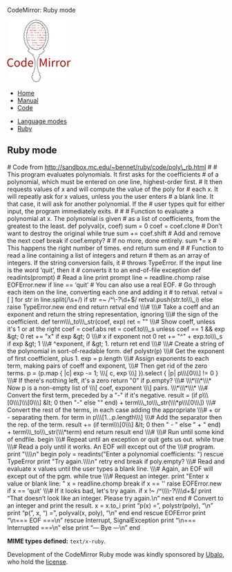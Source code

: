 CodeMirror: Ruby mode

[<img src="../../doc/logo.png" id="logo" />](http://codemirror.net)

-   [Home](../../index.html)
-   [Manual](../../doc/manual.html)
-   [Code](https://github.com/marijnh/codemirror)

<!-- -->

-   [Language modes](../index.html)
-   <a href="#" class="active">Ruby</a>

Ruby mode
---------

\# Code from http://sandbox.mc.edu/~bennet/ruby/code/poly\_rb.html \# \# This program evaluates polynomials. It first asks for the coefficients \# of a polynomial, which must be entered on one line, highest-order first. \# It then requests values of x and will compute the value of the poly for \# each x. It will repeatly ask for x values, unless you the user enters \# a blank line. It that case, it will ask for another polynomial. If the \# user types quit for either input, the program immediately exits. \# \# \# Function to evaluate a polynomial at x. The polynomial is given \# as a list of coefficients, from the greatest to the least. def polyval(x, coef) sum = 0 coef = coef.clone \# Don’t want to destroy the original while true sum += coef.shift \# Add and remove the next coef break if coef.empty? \# If no more, done entirely. sum \*= x \# This happens the right number of times. end return sum end \# \# Function to read a line containing a list of integers and return \# them as an array of integers. If the string conversion fails, it \# throws TypeError. If the input line is the word ‘quit’, then it \# converts it to an end-of-file exception def readints(prompt) \# Read a line print prompt line = readline.chomp raise EOFError.new if line == ‘quit’ \# You can also use a real EOF. \# Go through each item on the line, converting each one and adding it \# to retval. retval = \[ \] for str in line.split(/\\s+/) if str =~ /^\\-?\\d+<span class="math inline">$/ retval.push(str.to\\\_i) else raise TypeError.new end end return retval end \\\# \\\# Take a coeff and an exponent and return the string representation, ignoring \\\# the sign of the coefficient. def term\\\_to\\\_str(coef, exp) ret = "" \\\# Show coeff, unless it's 1 or at the right coef = coef.abs ret = coef.to\\\_s unless coef == 1 && exp &gt; 0 ret += "x" if exp &gt; 0 \\\# x if exponent not 0 ret += "^" + exp.to\\\_s if exp &gt; 1 \\\# ^exponent, if &gt; 1. return ret end \\\# \\\# Create a string of the polynomial in sort-of-readable form. def polystr(p) \\\# Get the exponent of first coefficient, plus 1. exp = p.length \\\# Assign exponents to each term, making pairs of coeff and exponent, \\\# Then get rid of the zero terms. p = (p.map { |c| exp -= 1; \\\[ c, exp \\\] }).select { |p| p\\\[0\\\] != 0 } \\\# If there's nothing left, it's a zero return "0" if p.empty? \\\# \\\*\\\*\\\* Now p is a non-empty list of \\\[ coef, exponent \\\] pairs. \\\*\\\*\\\* \\\# Convert the first term, preceded by a "-" if it's negative. result = (if p\\\[0\\\]\\\[0\\\] &lt; 0 then "-" else "" end) + term\\\_to\\\_str(\\\*p\\\[0\\\]) \\\# Convert the rest of the terms, in each case adding the appropriate \\\# + or - separating them. for term in p\\\[1...p.length\\\] \\\# Add the separator then the rep. of the term. result += (if term\\\[0\\\] &lt; 0 then " - " else " + " end) + term\\\_to\\\_str(\\\*term) end return result end \\\# \\\# Run until some kind of endfile. begin \\\# Repeat until an exception or quit gets us out. while true \\\# Read a poly until it works. An EOF will except out of the \\\# program. print "\\\\n" begin poly = readints("Enter a polynomial coefficients: ") rescue TypeError print "Try again.\\\\n" retry end break if poly.empty? \\\# Read and evaluate x values until the user types a blank line. \\\# Again, an EOF will except out of the pgm. while true \\\# Request an integer. print "Enter x value or blank line: " x = readline.chomp break if x == '' raise EOFError.new if x == 'quit' \\\# If it looks bad, let's try again. if x !~ /^\\\\-?\\\\d+$</span>/ print “That doesn’t look like an integer. Please try again.\\n” next end \# Convert to an integer and print the result. x = x.to\_i print “p(x) =”, polystr(poly), “\\n” print “p(”, x, “) =”, polyval(x, poly), “\\n” end end rescue EOFError print “\\n=== EOF ===\\n” rescue Interrupt, SignalException print “\\n=== Interrupted ===\\n” else print “— Bye —\\n” end

**MIME types defined:** `text/x-ruby`.

Development of the CodeMirror Ruby mode was kindly sponsored by [Ubalo](http://ubalo.com/), who hold the [license](LICENSE).
